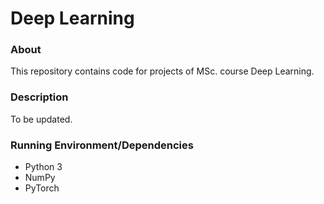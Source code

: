 # Deep Learning

### About
This repository contains code for projects of MSc. course Deep Learning.

### Description
To be updated.

### Running Environment/Dependencies
- Python 3
- NumPy
- PyTorch